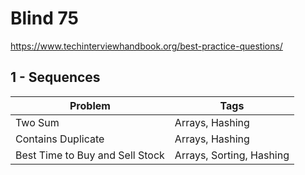 # Blind 75
https://www.techinterviewhandbook.org/best-practice-questions/

## 1 - Sequences
| Problem | Tags |
| ------- | ---- |
| Two Sum | Arrays, Hashing |
| Contains Duplicate | Arrays, Hashing |
| Best Time to Buy and Sell Stock | Arrays, Sorting, Hashing |

